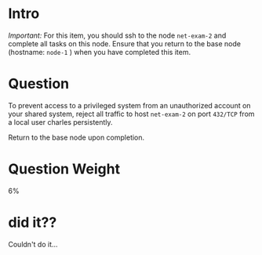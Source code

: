 
# Intro

*Important:* For this item, you should ssh to the node `net-exam-2` and complete all tasks on this node. Ensure that you return to the base node (hostname: `node-1` ) when you have completed this item.

# Question

To prevent access to a privileged system from an unauthorized account on your shared system, reject all traffic to host `net-exam-2` on port `432/TCP` from a local user charles persistently.

Return to the base node upon completion.

# Question Weight

6%

# did it??

Couldn't do it...

